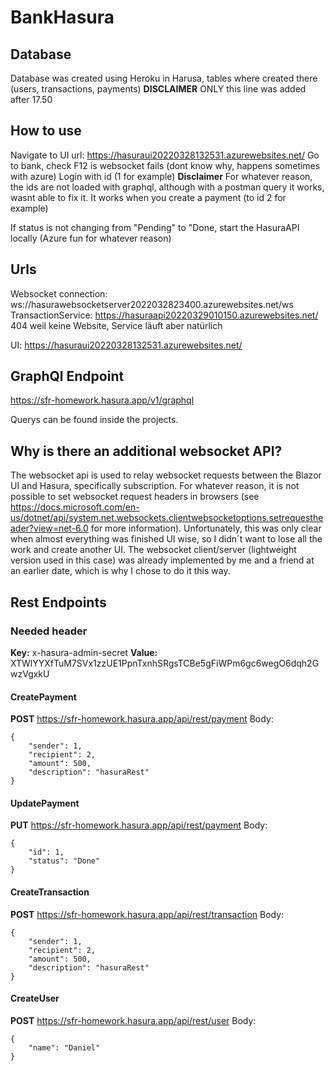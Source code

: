 # BankHasura

## Database
Database was created using Heroku in Harusa, tables where created there (users, transactions, payments) **DISCLAIMER** ONLY this line was added after 17.50

## How to use

Navigate to UI url: https://hasuraui20220328132531.azurewebsites.net/
Go to bank, check F12 is websocket fails (dont know why, happens sometimes with azure)
Login with id (1 for example)
**Disclaimer** For whatever reason, the ids are not loaded with graphql, although with a postman query it works, wasnt able to fix it. It works when you create a payment (to id 2 for example)

If status is not changing from "Pending" to "Done, start the HasuraAPI locally (Azure fun for whatever reason)

## Urls

Websocket connection: ws://hasurawebsocketserver2022032823400.azurewebsites.net/ws
TransactionService: https://hasuraapi20220329010150.azurewebsites.net/ 
404 weil keine Website, Service läuft aber natürlich

UI: https://hasuraui20220328132531.azurewebsites.net/

## GraphQl Endpoint
https://sfr-homework.hasura.app/v1/graphql

Querys can be found inside the projects.
## Why is there an additional websocket API?
The websocket api is used to relay websocket requests between the Blazor UI and Hasura, specifically subscription. For whatever reason, it is not possible to set websocket request headers in browsers (see https://docs.microsoft.com/en-us/dotnet/api/system.net.websockets.clientwebsocketoptions.setrequestheader?view=net-6.0 for more information). Unfortunately, this was only clear when almost everything was finished UI wise, so I didn´t want to lose all the work and create another UI. The websocket client/server (lightweight version used in this case) was already implemented by me and a friend at an earlier date, which is why I chose to do it this way.

## Rest Endpoints
### Needed header
**Key:** x-hasura-admin-secret
**Value:** XTWlYYXfTuM7SVx1zzUE1PpnTxnhSRgsTCBe5gFiWPm6gc6wegO6dqh2GwzVgxkU
####  CreatePayment
**POST** https://sfr-homework.hasura.app/api/rest/payment
Body:
```
{
	"sender": 1,
	"recipient": 2,
	"amount": 500,
	"description": "hasuraRest"
}
```

####  UpdatePayment
**PUT** https://sfr-homework.hasura.app/api/rest/payment
Body:
```
{
	"id": 1,
	"status": "Done"
}
```
####  CreateTransaction
**POST** 
https://sfr-homework.hasura.app/api/rest/transaction
Body:
```
{
	"sender": 1,
	"recipient": 2,
	"amount": 500,
	"description": "hasuraRest"
}
```
####  CreateUser
**POST** 
https://sfr-homework.hasura.app/api/rest/user
Body:
```
{
	"name": "Daniel"
}
```




